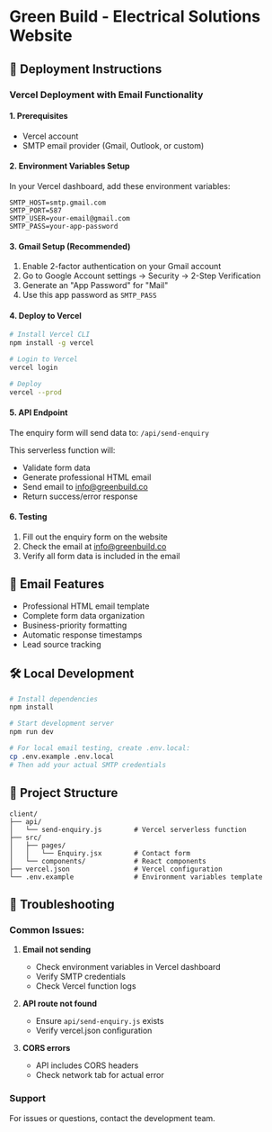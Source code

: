 # Green Build - Electrical Solutions Website

## 🚀 Deployment Instructions

### Vercel Deployment with Email Functionality

#### 1. Prerequisites
- Vercel account
- SMTP email provider (Gmail, Outlook, or custom)

#### 2. Environment Variables Setup

In your Vercel dashboard, add these environment variables:

```
SMTP_HOST=smtp.gmail.com
SMTP_PORT=587
SMTP_USER=your-email@gmail.com
SMTP_PASS=your-app-password
```

#### 3. Gmail Setup (Recommended)
1. Enable 2-factor authentication on your Gmail account
2. Go to Google Account settings → Security → 2-Step Verification
3. Generate an "App Password" for "Mail"
4. Use this app password as `SMTP_PASS`

#### 4. Deploy to Vercel

```bash
# Install Vercel CLI
npm install -g vercel

# Login to Vercel
vercel login

# Deploy
vercel --prod
```

#### 5. API Endpoint

The enquiry form will send data to: `/api/send-enquiry`

This serverless function will:
- Validate form data
- Generate professional HTML email
- Send email to info@greenbuild.co
- Return success/error response

#### 6. Testing

1. Fill out the enquiry form on the website
2. Check the email at info@greenbuild.co
3. Verify all form data is included in the email

## 📧 Email Features

- Professional HTML email template
- Complete form data organization
- Business-priority formatting
- Automatic response timestamps
- Lead source tracking

## 🛠 Local Development

```bash
# Install dependencies
npm install

# Start development server
npm run dev

# For local email testing, create .env.local:
cp .env.example .env.local
# Then add your actual SMTP credentials
```

## 📁 Project Structure

```
client/
├── api/
│   └── send-enquiry.js        # Vercel serverless function
├── src/
│   ├── pages/
│   │   └── Enquiry.jsx        # Contact form
│   └── components/            # React components
├── vercel.json                # Vercel configuration
└── .env.example               # Environment variables template
```

## 🔧 Troubleshooting

### Common Issues:

1. **Email not sending**
   - Check environment variables in Vercel dashboard
   - Verify SMTP credentials
   - Check Vercel function logs

2. **API route not found**
   - Ensure `api/send-enquiry.js` exists
   - Verify vercel.json configuration

3. **CORS errors**
   - API includes CORS headers
   - Check network tab for actual error

### Support

For issues or questions, contact the development team.